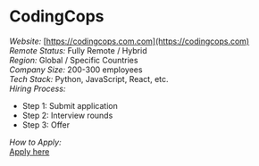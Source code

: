 # CodingCops

*Website:* [https://codingcops.com.com](https://codingcops.com)  
*Remote Status:* Fully Remote / Hybrid  
*Region:* Global / Specific Countries  
*Company Size:* 200-300 employees  
*Tech Stack:* Python, JavaScript, React, etc.  
*Hiring Process:*  
- Step 1: Submit application  
- Step 2: Interview rounds  
- Step 3: Offer  

*How to Apply:*  
[Apply here](https://codingcops.com/contact)
